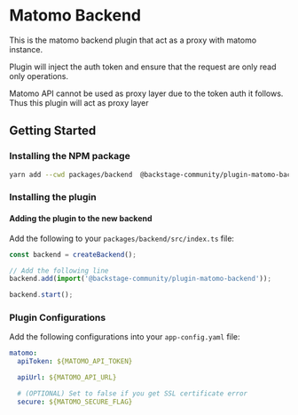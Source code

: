 # Matomo Backend

This is the matomo backend plugin that act as a proxy with matomo instance.

Plugin will inject the auth token and ensure that the request are only read only operations.

Matomo API cannot be used as proxy layer due to the token auth it follows. Thus this plugin will act as proxy layer

## Getting Started

### Installing the NPM package

```bash
yarn add --cwd packages/backend  @backstage-community/plugin-matomo-backend
```

### Installing the plugin

#### Adding the plugin to the new backend

Add the following to your `packages/backend/src/index.ts` file:

```ts title="packages/backend/src/index.ts"
const backend = createBackend();

// Add the following line
backend.add(import('@backstage-community/plugin-matomo-backend'));

backend.start();
```

### Plugin Configurations

Add the following configurations into your `app-config.yaml` file:

```yaml
matomo:
  apiToken: ${MATOMO_API_TOKEN}

  apiUrl: ${MATOMO_API_URL}

  # (OPTIONAL) Set to false if you get SSL certificate error
  secure: ${MATOMO_SECURE_FLAG}
```
